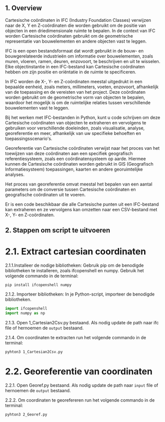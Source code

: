 ## 1. Overview
Cartesische coördinaten in IFC (Industry Foundation Classes) verwijzen naar de X, Y en Z-coördinaten die worden gebruikt om de positie van objecten in een driedimensionale ruimte te bepalen. In de context van IFC worden Cartesische coördinaten gebruikt om de geometrische representatie van bouwelementen en andere objecten vast te leggen.

IFC is een open bestandsformaat dat wordt gebruikt in de bouw- en bouwgerelateerde industrieën om informatie over bouwelementen, zoals muren, vloeren, ramen, deuren, enzovoort, te beschrijven en uit te wisselen. Elke objectinstantie in een IFC-bestand kan Cartesische coördinaten hebben om zijn positie en oriëntatie in de ruimte te specificeren.

In IFC worden de X-, Y- en Z-coördinaten meestal uitgedrukt in een bepaalde eenheid, zoals meters, millimeters, voeten, enzovoort, afhankelijk van de toepassing en de vereisten van het project. Deze coördinaten worden gebruikt om de geometrische vorm van objecten te bepalen, waardoor het mogelijk is om de ruimtelijke relaties tussen verschillende bouwelementen vast te leggen.

Bij het werken met IFC-bestanden in Python, kunt u code schrijven om deze Cartesische coördinaten van objecten te extraheren en vervolgens te gebruiken voor verschillende doeleinden, zoals visualisatie, analyse, georeferentie en meer, afhankelijk van uw specifieke behoeften en toepassingsscenario's.

Georeferentie van Cartesische coördinaten verwijst naar het proces van het toewijzen van deze coördinaten aan een specifiek geografisch referentiesysteem, zoals een coördinatensysteem op aarde. Hiermee kunnen de Cartesische coördinaten worden gebruikt in GIS (Geografisch Informatiesysteem) toepassingen, kaarten en andere georuimtelijke analyses.

Het proces van georeferentie omvat meestal het bepalen van een aantal parameters om de conversie tussen Cartesische coördinaten en geografische coördinaten uit te voeren.

Er is een code beschikbaar die alle Cartesische punten uit een IFC-bestand kan extraheren en ze vervolgens kan omzetten naar een CSV-bestand met X-, Y- en Z-coördinaten.

## 2. Stappen om script te uitvoeren

# 2.1. Extract cartesian coordinaten

2.1.1.Installeer de nodige bibliotheken: Gebruik pip om de benodigde bibliotheken te installeren, zoals ifcopenshell en numpy. Gebruik het volgende commando in de terminal:

`pip install ifcopenshell numpy`

2.1.2. Importeer bibliotheken: In je Python-script, importeer de benodigde bibliotheken.

```python
import ifcopenshell
import numpy as np
```
2.1.3.  Open 1_Cartesian2Csv.py bestaand.
Als nodig update de path naar ifc file of hernoemen de `output` bestaand.

2.1.4. Om coordinaten te extracten run het volgende commando in de terminal:

`pyhton3 1_Cartesian2Csv.py`

# 2.2. Georeferentie van coordinaten

2.2.1.  Open Georef.py bestaand.
Als nodig update de path naar `input` file of hernoemen de `output` bestaand.

2.2.2. Om coordinaten te georefereren run het volgende commando in de terminal:

`pyhton3 2_Georef.py`